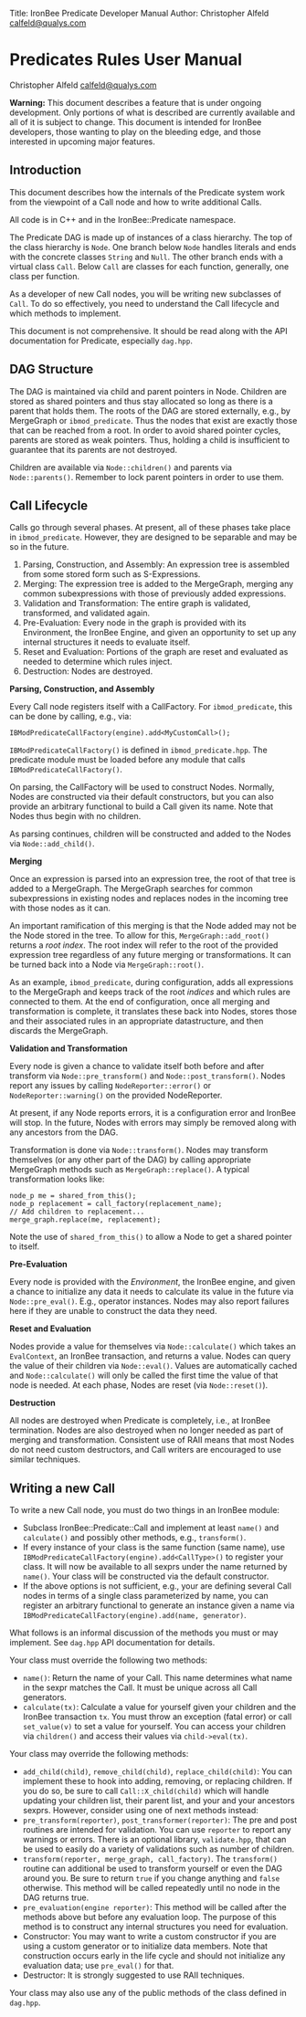 Title:  IronBee Predicate Developer Manual
Author: Christopher Alfeld <calfeld@qualys.com>

Predicates Rules User Manual
============================

Christopher Alfeld <calfeld@qualys.com><br>

**Warning:** This document describes a feature that is under ongoing development.  Only portions of what is described are currently available and all of it is subject to change.  This document is intended for IronBee developers, those wanting to play on the bleeding edge, and those interested in upcoming major features.

Introduction
------------

This document describes how the internals of the Predicate system work from the viewpoint of a Call node and how to write additional Calls.

All code is in C++ and in the IronBee::Predicate namespace.

The Predicate DAG is made up of instances of a class hierarchy.  The top of the class hierarchy is `Node`.  One branch below `Node` handles literals and ends with the concrete classes `String` and `Null`.  The other branch ends with a virtual class `Call`.  Below `Call` are classes for each function, generally, one class per function.

As a developer of new Call nodes, you will be writing new subclasses of `Call`.  To do so effectively, you need to understand the Call lifecycle and which methods to implement.

This document is not comprehensive.  It should be read along with the API documentation for Predicate, especially `dag.hpp`.

DAG Structure
-------------

The DAG is maintained via child and parent pointers in Node.  Children are stored as shared pointers and thus stay allocated so long as there is a parent that holds them.  The roots of the DAG are stored externally, e.g., by MergeGraph or `ibmod_predicate`.  Thus the nodes that exist are exactly those that can be reached from a root.  In order to avoid shared pointer cycles, parents are stored as weak pointers.  Thus, holding a child is insufficient to guarantee that its parents are not destroyed.

Children are available via `Node::children()` and parents via `Node::parents()`.  Remember to lock parent pointers in order to use them.

Call Lifecycle
--------------

Calls go through several phases.  At present, all of these phases take place in `ibmod_predicate`.  However, they are designed to be separable and may be so in the future.

1. Parsing, Construction, and Assembly: An expression tree is assembled from some stored form such as S-Expressions.
2. Merging: The expression tree is added to the MergeGraph, merging any common subexpressions with those of previously added expressions.
3. Validation and Transformation: The entire graph is validated, transformed, and validated again.
4. Pre-Evaluation: Every node in the graph is provided with its Environment, the IronBee Engine, and given an opportunity to set up any internal structures it needs to evaluate itself.
5. Reset and Evaluation: Portions of the graph are reset and evaluated as needed to determine which rules inject.
6. Destruction: Nodes are destroyed.

**Parsing, Construction, and Assembly**

Every Call node registers itself with a CallFactory.  For `ibmod_predicate`, this can be done by calling, e.g., via:

    IBModPredicateCallFactory(engine).add<MyCustomCall>();

`IBModPredicateCallFactory()` is defined in `ibmod_predicate.hpp`.  The predicate module must be loaded before any module that calls `IBModPredicateCallFactory()`.

On parsing, the CallFactory will be used to construct Nodes.  Normally, Nodes are constructed via their default constructors, but you can also provide an arbitrary functional to build a Call given its name.  Note that Nodes thus begin with no children.

As parsing continues, children will be constructed and added to the Nodes via `Node::add_child()`.

**Merging**

Once an expression is parsed into an expression tree, the root of that tree is added to a MergeGraph.  The MergeGraph searches for common subexpressions in existing nodes and replaces nodes in the incoming tree with those nodes as it can.

An important ramification of this merging is that the Node added may not be the Node stored in the tree.  To allow for this, `MergeGraph::add_root()` returns a *root index*.  The root index will refer to the root of the provided expression tree regardless of any future merging or transformations.  It can be turned back into a Node via `MergeGraph::root()`.

As an example, `ibmod_predicate`, during configuration, adds all expressions to the MergeGraph and keeps track of the root *indices* and which rules are connected to them.  At the end of configuration, once all merging and transformation is complete, it translates these back into Nodes, stores those and their associated rules in an appropriate datastructure, and then discards the MergeGraph.

**Validation and Transformation**

Every node is given a chance to validate itself both before and after transform via `Node::pre_transform()` and `Node::post_transform()`.  Nodes report any issues by calling `NodeReporter::error()` or `NodeReporter::warning()` on the provided NodeReporter.

At present, if any Node reports errors, it is a configuration error and IronBee will stop.  In the future, Nodes with errors may simply be removed along with any ancestors from the DAG.

Transformation is done via `Node::transform()`.  Nodes may transform themselves (or any other part of the DAG) by calling appropriate MergeGraph methods such as `MergeGraph::replace()`.  A typical transformation looks like:

    node_p me = shared_from_this();
    node_p replacement = call_factory(replacement_name);
    // Add children to replacement...
    merge_graph.replace(me, replacement);

Note the use of `shared_from_this()` to allow a Node to get a shared pointer to itself.

**Pre-Evaluation**

Every node is provided with the *Environment*, the IronBee engine, and given a chance to initialize any data it needs to calculate its value in the future via `Node::pre_eval()`.  E.g., operator instances.  Nodes may also report failures here if they are unable to construct the data they need.

**Reset and Evaluation**

Nodes provide a value for themselves via `Node::calculate()` which takes an `EvalContext`, an IronBee transaction, and returns a value.  Nodes can query the value of their children via `Node::eval()`.  Values are automatically cached and `Node::calculate()` will only be called the first time the value of that node is needed.  At each phase, Nodes are reset (via `Node::reset()`).

**Destruction**

All nodes are destroyed when Predicate is completely, i.e., at IronBee termination.  Nodes are also destroyed when no longer needed as part of merging and transformation.  Consistent use of RAII means that most Nodes do not need custom destructors, and Call writers are encouraged to use similar techniques.

Writing a new Call
------------------

To write a new Call node, you must do two things in an IronBee module:

- Subclass IronBee::Predicate::Call and implement at least `name()` and `calculate()` and possibly other methods, e.g., `transform()`.
- If every instance of your class is the same function (same name), use `IBModPredicateCallFactory(engine).add<CallType>()` to register your class.  It will now be available to all sexprs under the name returned by `name()`.  Your class will be constructed via the default constructor.
- If the above options is not sufficient, e.g., your are defining several Call nodes in terms of a single class parameterized by name, you can register an arbitrary functional to generate an instance given a name via `IBModPredicateCallFactory(engine).add(name, generator)`.

What follows is an informal discussion of the methods you must or may implement.  See `dag.hpp` API documentation for details.

Your class must override the following two methods:

- `name()`: Return the name of your Call.  This name determines what name in the sexpr matches the Call.  It must be unique across all Call generators.
- `calculate(tx)`: Calculate a value for yourself given your children and the IronBee transaction `tx`.  You must throw an exception (fatal error) or call `set_value(v)` to set a value for yourself.  You can access your children via `children()` and access their values via `child->eval(tx)`.

Your class may override the following methods:

- `add_child(child)`, `remove_child(child)`, `replace_child(child)`: You can implement these to hook into adding, removing, or replacing children.  If you do so, be sure to call `Call::X_child(child)` which will handle updating your children list, their parent list, and your and your ancestors sexprs.  However, consider using one of next methods instead:
- `pre_transform(reporter)`, `post_transformer(reporter)`: The pre and post routines are intended for validation. You can use `reporter` to report any warnings or errors.  There is an optional library, `validate.hpp`, that can be used to easily do a variety of validations such as number of children.
- `transform(reporter, merge_graph, call_factory)`.  The `transform()` routine can additional be used to transform yourself or even the DAG around you.  Be sure to return `true` if you change anything and `false` otherwise.  This method will be called repeatedly until no node in the DAG returns true.
- `pre_evaluation(engine reporter)`: This method will be called after the methods above but before any evaluation loop.  The purpose of this method is to construct any internal structures you need for evaluation.
- Constructor: You may want to write a custom constructor if you are using a custom generator or to initialize data members.  Note that construction occurs early in the life cycle and should not initialize any evaluation data; use `pre_eval()` for that.
- Destructor: It is strongly suggested to use RAII techniques.

Your class may also use any of the public methods of the class defined in `dag.hpp`.
